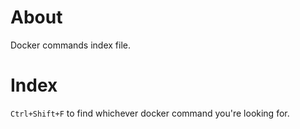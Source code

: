 # About

Docker commands index file.

# Index

`Ctrl+Shift+F` to find whichever docker command you're looking for.
